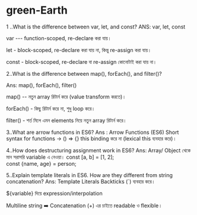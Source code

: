 # green-Earth
1 ..What is the difference between var, let, and const?
ANS:  var, let, const

var --- function-scoped, re-declare করা যায়।

let - block-scoped, re-declare করা যায় না, কিন্তু re-assign করা যায়।

const - block-scoped, re-declare বা re-assign কোনোটাই করা যায় না।

2..What is the difference between map(), forEach(), and filter()?

Ans: map(), forEach(), filter()

map() -- নতুন array রিটার্ন করে (value transform করতে)।

forEach() - কিছু রিটার্ন করে না, শুধু loop করে।

filter() - শর্ত মিলে এমন elements নিয়ে নতুন array রিটার্ন করে।

3..What are arrow functions in ES6?
Ans : Arrow Functions (ES6)
Short syntax for functions → () => {}
this binding করে না (lexical this ব্যবহার করে)।

4..How does destructuring assignment work in ES6?
Ans: Array/ Object থেকে মান সরাসরি variable এ নেওয়া।
const [a, b] = [1, 2];  
const {name, age} = person;

5..Explain template literals in ES6. How are they different from string concatenation?
Ans: Template Literals Backticks (`) ব্যবহার করে।

${variable} দিয়ে expression/interpolation

Multiline string ➡️ Concatenation (+) এর চাইতে readable ও flexible।
